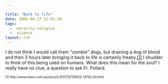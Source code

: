 ```yaml
---

title: "Back to life"
date: 2005-06-27 22:01:39
tags:
  -  morality-religion
  -  science
layout: rut
---
```


<p>I do not think I would call them "zombie" dogs, but draining a dog of blood and then 3 hours later bringing it back to life is certainly freaky.<a href="http://www.news.com.au/story/0,10117,15739502-13762,00.html">[1]</a> I shudder to think of this being used on humans.  What does this mean for the soul?  I really have no clue, a question to ask Fr. Pollard.</p>  <font size="-2"> [1] http://www.news.com.au/story/0,10117,15739502-13762,00.html </font>

